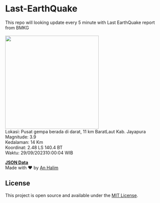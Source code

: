 # Last-EarthQuake
This repo will looking update every 5 minute with Last EarthQuake report from BMKG
<br>
<br>
<img src="https://static.bmkg.go.id/20230929100004.mmi.jpg" width="300"/>
<br>
Lokasi: Pusat gempa berada di darat, 11 km BaratLaut Kab. Jayapura <br>
Magnitude: 3.9 <br>
Kedalaman: 14 Km <br>
Koordinat: 2.48 LS 140.4 BT <br>
Waktu: 29/09/202310:00:04 WIB <br>

<a href="./data/data.json">**JSON Data**</a>
<br>
Made with ❤️ by <a href="https://github.com/an-halim">An Halim</a>
## License

This project is open source and available under the [MIT License](LICENSE).
